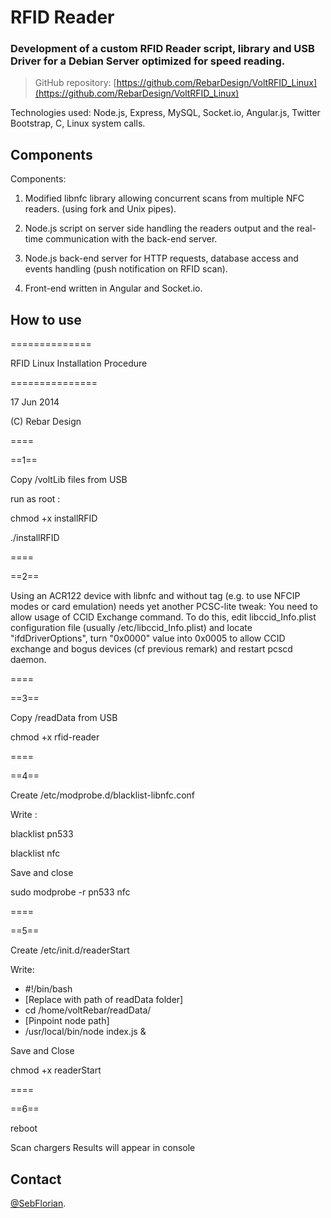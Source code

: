 # RFID Reader
### Development of a custom RFID Reader script, library and USB Driver for a Debian Server optimized for speed reading.

> GitHub repository: [https://github.com/RebarDesign/VoltRFID_Linux](https://github.com/RebarDesign/VoltRFID_Linux)

Technologies used: Node.js, Express, MySQL, Socket.io, Angular.js, Twitter Bootstrap, C, Linux system calls.

## Components

Components: 
1. Modified libnfc library allowing concurrent scans from multiple NFC readers. (using fork and Unix pipes).  

2. Node.js script on server side handling the readers output and the real-time communication with the back-end server.   

3. Node.js back-end server for HTTP requests, database access and events handling (push notification on RFID scan).   

4. Front-end written in Angular and Socket.io.  



## How to use

==============

RFID Linux Installation Procedure

===============

17 Jun 2014 

(C) Rebar Design

====

==1==

Copy /voltLib files from USB

run as root :

chmod +x installRFID

./installRFID


====

==2==

Using an ACR122 device with libnfc and without tag (e.g. to use NFCIP modes or
card emulation) needs yet another PCSC-lite tweak: You need to allow usage of
CCID Exchange command.  To do this, edit libccid_Info.plist configuration file
(usually /etc/libccid_Info.plist) and locate "<key>ifdDriverOptions</key>",
turn "<string>0x0000</string>" value into 0x0005 to allow CCID exchange and bogus devices (cf previous remark) and
restart pcscd daemon.

====

==3==

Copy /readData from USB 

chmod +x rfid-reader




====

==4==

Create /etc/modprobe.d/blacklist-libnfc.conf

Write :

blacklist pn533

blacklist nfc

Save and close

sudo modprobe -r pn533 nfc

====

==5==

Create /etc/init.d/readerStart 

Write:

- #!/bin/bash
- [Replace with path of readData folder]
- cd /home/voltRebar/readData/
- [Pinpoint node path]
- /usr/local/bin/node index.js &

Save and Close

chmod +x readerStart

====

==6== 

reboot

Scan chargers 
Results will appear in console

## Contact

 [@SebFlorian](https://twitter.com/SebFlorian).
